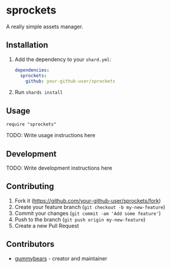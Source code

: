 # sprockets

A really simple assets manager.

## Installation

1. Add the dependency to your `shard.yml`:

   ```yaml
   dependencies:
     sprockets:
       github: your-github-user/sprockets
   ```

2. Run `shards install`

## Usage

```crystal
require "sprockets"
```

TODO: Write usage instructions here

## Development

TODO: Write development instructions here

## Contributing

1. Fork it (<https://github.com/your-github-user/sprockets/fork>)
2. Create your feature branch (`git checkout -b my-new-feature`)
3. Commit your changes (`git commit -am 'Add some feature'`)
4. Push to the branch (`git push origin my-new-feature`)
5. Create a new Pull Request

## Contributors

- [gummybears](https://github.com/gummybears) - creator and maintainer
